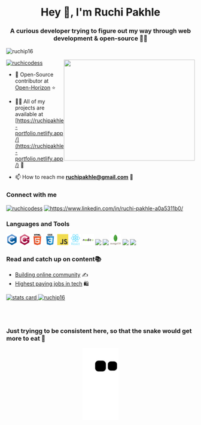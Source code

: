 <h1 align="center">Hey 👋, I'm Ruchi Pakhle</h1>
<h3 align="center">A curious developer trying to figure out my way through web development & open-source 👩‍💻 </h3>

<p align="left"> <img src="https://komarev.com/ghpvc/?username=ruchip16&label=Profile%20views&color=0e75b6&style=flat" alt="ruchip16" /> </p>

 <img align="right" height="270px" width="350" src="https://user-images.githubusercontent.com/72685035/147284506-c53eae58-0243-4026-a850-f091f0833326.gif" />
 
<p align="left"> <a href="https://twitter.com/ruchicodess" target="blank"><img src="https://img.shields.io/twitter/follow/ruchicodess?logo=twitter&style=for-the-badge" alt="ruchicodess" /></a> </p>

<!-- - 🔭 I’m currently working on [Best.Tweets](https://github.com/Ruchip16/Best.Tweets) ✍️ -->

- 👯 Open-Source contributor at [Open-Horizon](https://github.com/open-horizon/) ⭐

- 👨‍💻 All of my projects are available at [https://ruchipakhle-portfolio.netlify.app/](https://ruchipakhle-portfolio.netlify.app/) 📃

- 📫 How to reach me **ruchipakhle@gmail.com** 📧

<h3 align="left">Connect with me</h3>
<p align="left">
<a href="https://twitter.com/ruchicodess" target="blank"><img align="center" src="https://raw.githubusercontent.com/rahuldkjain/github-profile-readme-generator/master/src/images/icons/Social/twitter.svg" alt="ruchicodess" height="30" width="40" /></a>
<a href="https://www.linkedin.com/in/ruchi-pakhle-a0a5311b0/" target="blank"><img align="center" src="https://raw.githubusercontent.com/rahuldkjain/github-profile-readme-generator/master/src/images/icons/Social/linked-in-alt.svg" alt="https://www.linkedin.com/in/ruchi-pakhle-a0a5311b0/" height="30" width="40" /></a>
</p>

<h3 align="left">Languages and Tools</h3>

<code><img height="30" src="https://raw.githubusercontent.com/devicons/devicon/master/icons/c/c-original.svg"></code>
<code><img height="30" src="https://raw.githubusercontent.com/devicons/devicon/master/icons/cplusplus/cplusplus-original.svg"></code>
<code><img height="30" src="https://raw.githubusercontent.com/devicons/devicon/master/icons/html5/html5-original-wordmark.svg"></code>
<code><img height="30" src="https://raw.githubusercontent.com/devicons/devicon/master/icons/css3/css3-original-wordmark.svg"></code>
<code><img height="30" src="https://raw.githubusercontent.com/devicons/devicon/master/icons/javascript/javascript-original.svg"></code>
<code><img height="30" src="https://raw.githubusercontent.com/devicons/devicon/master/icons/react/react-original-wordmark.svg"></code>
<code><img height="30" src="https://raw.githubusercontent.com/devicons/devicon/master/icons/nodejs/nodejs-original-wordmark.svg"></code>
<code><img height="30" src="https://www.vectorlogo.zone/logos/git-scm/git-scm-icon.svg"></code>
<code><img height="30" src="https://www.vectorlogo.zone/logos/heroku/heroku-icon.svg"></code>
<code><img height="30" src="https://raw.githubusercontent.com/devicons/devicon/master/icons/mongodb/mongodb-original-wordmark.svg"></code>
<code><img height="30" src="https://www.vectorlogo.zone/logos/figma/figma-icon.svg"></code>
<code><img height="30" src="https://cdn.worldvectorlogo.com/logos/adobe-xd.svg"></code>

<h3 align="left">Read and catch up on content📚</h3>

- [Building online community](https://scholarshiptrack.org/2021/08/23/how-to-build-your-online-community/) ✍️
- [Highest paying jobs in tech](https://scholarshiptrack.org/2021/10/17/the-top-3-most-desired-highest-paying-jobs-in-the-tech-industry-for-2021/) 🛍️

<p>
<a align= "center" href="https://github.com/ruchip16">
  <img alt= "stats card" height="300px" width="350" src="https://github-readme-stats.vercel.app/api?username=Ruchip16&count_private=true&show_icons=true&theme=aura_dark&hide_rank=false" />
<!--   <img align="right" height="270px" width="350" src="https://user-images.githubusercontent.com/72685035/147284506-c53eae58-0243-4026-a850-f091f0833326.gif" /> -->
<!--   <img align="right" height="300px" width="350" src="https://github-readme-streak-stats.herokuapp.com/?user=Ruchip16&theme=omni" /> </a> -->
  <img src="https://github-readme-stats.vercel.app/api/top-langs?username=ruchip16&show_icons=true&locale=en&layout=compact&theme=aura_dark" alt="ruchip16" /></a>
</p>

<br>

</br>

### Just tryingg to be consistent here, so that the snake would get more to eat 🐍 </h2>

<!-- ![ruchis snake gif](https://github.com/Ruchip16/Ruchip16/blob/output/github-contribution-grid-snake.gif) -->

<p align="center">
  <img src="https://github.com/Ruchip16/Ruchip16/blob/output/github-contribution-grid-snake.svg" alt="snake"></center>
</p>


 





